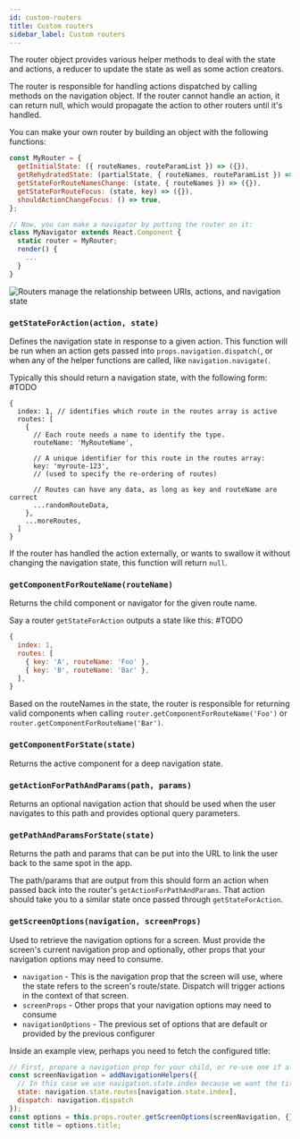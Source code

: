 ```yaml
---
id: custom-routers
title: Custom routers
sidebar_label: Custom routers
---
```


The router object provides various helper methods to deal with the state and actions, a reducer to update the state as well as some action creators.

The router is responsible for handling actions dispatched by calling methods on the navigation object. If the router cannot handle an action, it can return null, which would propagate the action to other routers until it's handled.

You can make your own router by building an object with the following functions:

```js
const MyRouter = {
  getInitialState: ({ routeNames, routeParamList }) => ({}),
  getRehydratedState: (partialState, { routeNames, routeParamList }) => ({}),
  getStateForRouteNamesChange: (state, { routeNames }) => ({}),
  getStateForRouteFocus: (state, key) => ({}),
  shouldActionChangeFocus: () => true,
};

// Now, you can make a navigator by putting the router on it:
class MyNavigator extends React.Component {
  static router = MyRouter;
  render() {
    ...
  }
}
```

![Routers manage the relationship between URIs, actions, and navigation state](/docs/assets/routers/routers-concept-map.png)

### `getStateForAction(action, state)`

Defines the navigation state in response to a given action. This function will be run when an action gets passed into `props.navigation.dispatch(`, or when any of the helper functions are called, like `navigation.navigate(`.

Typically this should return a navigation state, with the following form:
#TODO

```
{
  index: 1, // identifies which route in the routes array is active
  routes: [
    {
      // Each route needs a name to identify the type.
      routeName: 'MyRouteName',

      // A unique identifier for this route in the routes array:
      key: 'myroute-123',
      // (used to specify the re-ordering of routes)

      // Routes can have any data, as long as key and routeName are correct
      ...randomRouteData,
    },
    ...moreRoutes,
  ]
}
```

If the router has handled the action externally, or wants to swallow it without changing the navigation state, this function will return `null`.

### `getComponentForRouteName(routeName)`

Returns the child component or navigator for the given route name.

Say a router `getStateForAction` outputs a state like this:
#TODO

```js
{
  index: 1,
  routes: [
    { key: 'A', routeName: 'Foo' },
    { key: 'B', routeName: 'Bar' },
  ],
}
```

Based on the routeNames in the state, the router is responsible for returning valid components when calling `router.getComponentForRouteName('Foo')` or `router.getComponentForRouteName('Bar')`.

### `getComponentForState(state)`

Returns the active component for a deep navigation state.

### `getActionForPathAndParams(path, params)`

Returns an optional navigation action that should be used when the user navigates to this path and provides optional query parameters.

### `getPathAndParamsForState(state)`

Returns the path and params that can be put into the URL to link the user back to the same spot in the app.

The path/params that are output from this should form an action when passed back into the router's `getActionForPathAndParams`. That action should take you to a similar state once passed through `getStateForAction`.

### `getScreenOptions(navigation, screenProps)`

Used to retrieve the navigation options for a screen. Must provide the screen's current navigation prop and optionally, other props that your navigation options may need to consume.

- `navigation` - This is the navigation prop that the screen will use, where the state refers to the screen's route/state. Dispatch will trigger actions in the context of that screen.
- `screenProps` - Other props that your navigation options may need to consume
- `navigationOptions` - The previous set of options that are default or provided by the previous configurer

Inside an example view, perhaps you need to fetch the configured title:

```js
// First, prepare a navigation prop for your child, or re-use one if already available.
const screenNavigation = addNavigationHelpers({
  // In this case we use navigation.state.index because we want the title for the active route.
  state: navigation.state.routes[navigation.state.index],
  dispatch: navigation.dispatch
});
const options = this.props.router.getScreenOptions(screenNavigation, {});
const title = options.title;
```
